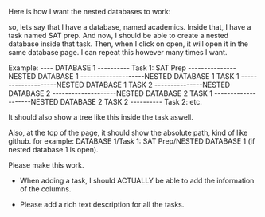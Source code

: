 Here is how I want the nested databases to work:

so, lets say that I have a database, named academics. Inside that, I have a task named SAT prep.
And now, I should be able to create a nested database inside that task. Then, when I click on open, it will open it in the same database page. I can repeat this however many times I want.

Example:
---- DATABASE 1
---------- Task 1: SAT Prep
---------------NESTED DATABASE 1
--------------------NESTED DATABASE 1 TASK 1
--------------------NESTED DATABASE 1 TASK 2
---------------NESTED DATABASE 2
--------------------NESTED DATABASE 2 TASK 1
--------------------NESTED DATABASE 2 TASK 2
---------- Task 2: etc.

It should also show a tree like this inside the task aswell.

Also, at the top of the page, it should show the absolute path, kind of like github.
for example:
DATABASE 1/Task 1: SAT Prep/NESTED DATABASE 1 (if nested database 1 is open).

Please make this work.


- When adding a task, I should ACTUALLY be able to add the information of the columns.

- Please add a rich text description for all the tasks.